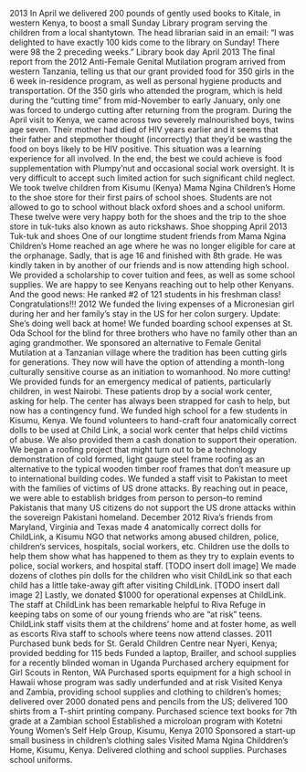 2013
In April we delivered 200 pounds of gently used books to Kitale, in western Kenya, to boost a small Sunday Library program serving the children from a local shantytown. The head librarian said in an email: “I was delighted to have exactly 100 kids come to the library on Sunday! There were 98 the 2 preceding weeks.” Library book day April 2013
The final report from the 2012 Anti-Female Genital Mutilation program arrived from western Tanzania, telling us that our grant provided food for 350 girls in the 6 week in-residence program, as well as personal hygiene products and transportation. Of the 350 girls who attended the program, which is held during the “cutting time” from mid-November to early January, only one was forced to undergo cutting after returning from the program.
During the April visit to Kenya, we came across two severely malnourished boys, twins age seven. Their mother had died of HIV years earlier and it seems that their father and stepmother thought (incorrectly) that they’d be wasting the food on boys likely to be HIV positive. This situation was a learning experience for all involved. In the end, the best we could achieve is food supplementation with Plumpy’nut and occasional social work oversight. It is very difficult to accept such limited action for such significant child neglect.
We took twelve children from Kisumu (Kenya) Mama Ngina Children’s Home to the shoe store for their first pairs of school shoes. Students are not allowed to go to school without black oxford shoes and a school uniform. These twelve were very happy both for the shoes and the trip to the shoe store in tuk-tuks also known as auto rickshaws. Shoe shopping April 2013 Tuk-tuk and shoes
One of our longtime student friends from Mama Ngina Children’s Home reached an age where he was no longer eligible for care at the orphanage. Sadly, that is age 16 and finished with 8th grade. He was kindly taken in by another of our friends and is now attending high school. We provided a scholarship to cover tuition and fees, as well as some school supplies. We are happy to see Kenyans reaching out to help other Kenyans. And the good news: He ranked #2 of 121 students in his freshman class! Congratulations!!!
  2012
We funded the living expenses of a Micronesian girl during her and her family’s stay in the US for her colon surgery. Update: She’s doing well back at home!
We funded boarding school expenses at St. Oda School for the blind for three brothers who have no family other than an aging grandmother.
We sponsored an alternative to Female Genital Mutilation at a Tanzanian village where the tradition has been cutting girls for generations. They now will have the option of attending a month-long culturally sensitive course as an initiation to womanhood. No more cutting!
We provided funds for an emergency medical of patients, particularly children, in west Nairobi. These patients drop by a social work center, asking for help. The center has always been strapped for cash to help, but now has a contingency fund.
We funded high school for a few students in Kisumu, Kenya.
We found volunteers to hand-craft four anatomically correct dolls to be used at Child Link, a social work center that helps child victims of abuse. We also provided them a cash donation to support their operation.
We began a roofing project that might turn out to be a technology demonstration of cold formed, light gauge steel frame roofing as an alternative to the typical wooden timber roof frames that don’t measure up to international building codes.
We funded a staff visit to Pakistan to meet with the families of victims of US drone attacks. By reaching out in peace, we were able to establish bridges from person to person–to remind Pakistanis that many US citizens do not support the US drone attacks within the sovereign Pakistani homeland.
December 2012 Riva’s friends from Maryland, Virginia and Texas made 4 anatomically correct dolls for ChildLink, a Kisumu NGO that networks among abused children, police, children’s services, hospitals, social workers, etc. Children use the dolls to help them show what has happened to them as they try to explain events to police, social workers, and hospital staff. [TODO insert doll image] We made dozens of clothes pin dolls for the children who visit ChildLink so that each child has a little take-away gift after visiting ChildLink. [TODO insert dall image 2]
Lastly, we donated $1000 for operational expenses at ChildLink. The staff at ChildLink has been remarkable helpful to Riva Refuge in keeping tabs on some of our young friends who are “at risk” teens. ChildLink staff visits them at the childrens’ home and at foster home, as well as escorts Riva staff to schools where teens now attend classes.
  2011
Purchased bunk beds for St. Gerald Children Centre near Nyeri, Kenya; provided bedding for 115 beds
Funded a laptop, Brailler, and school supplies for a recently blinded woman in Uganda
Purchased archery equipment for Girl Scouts in Renton, WA
Purchased sports equipment for a high school in Hawaii whose program was sadly underfunded and at risk
Visited Kenya and Zambia, providing school supplies and clothing to children’s homes; delivered over 2000 donated pens and pencils from the US; delivered 100 shirts from a T-shirt printing company.
Purchased science text books for 7th grade at a Zambian school
Established a microloan program with Kotetni Young Women’s Self Help Group, Kisumu, Kenya
  2010
Sponsored a start-up small business in children’s clothing sales
Visited Mama Ngina Childdren’s Home, Kisumu, Kenya. Delivered clothing and school supplies. Purchases school uniforms.



